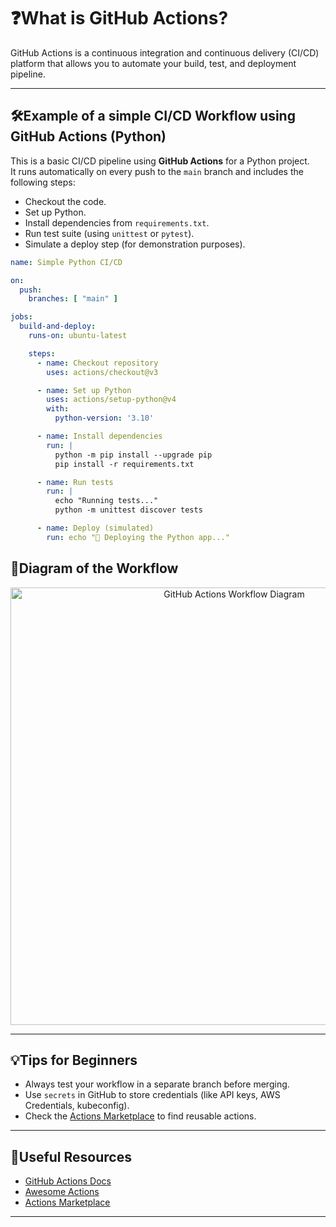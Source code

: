 <!-- omit in toc -->
# ❓What is GitHub Actions?

GitHub Actions is a continuous integration and continuous delivery (CI/CD) platform that allows you to automate your build, test, and deployment pipeline.

---

## 🛠️Example of a simple CI/CD Workflow using GitHub Actions (Python)

This is a basic CI/CD pipeline using **GitHub Actions** for a Python project.  
It runs automatically on every push to the `main` branch and includes the following steps:

- Checkout the code.
- Set up Python.
- Install dependencies from `requirements.txt`.
- Run test suite (using `unittest` or `pytest`).
- Simulate a deploy step (for demonstration purposes).

```yaml
name: Simple Python CI/CD

on:
  push:
    branches: [ "main" ]

jobs:
  build-and-deploy:
    runs-on: ubuntu-latest

    steps:
      - name: Checkout repository
        uses: actions/checkout@v3

      - name: Set up Python
        uses: actions/setup-python@v4
        with:
          python-version: '3.10'

      - name: Install dependencies
        run: |
          python -m pip install --upgrade pip
          pip install -r requirements.txt

      - name: Run tests
        run: |
          echo "Running tests..."
          python -m unittest discover tests

      - name: Deploy (simulated)
        run: echo "🚀 Deploying the Python app..."
```

## 🧠Diagram of the Workflow

<div align="center">
  <img src="resources/images/github-actions-workflow.jpeg" alt="GitHub Actions Workflow Diagram" width="700">
</div>

---

## 💡Tips for Beginners

- Always test your workflow in a separate branch before merging.
- Use `secrets` in GitHub to store credentials (like API keys, AWS Credentials, kubeconfig).
- Check the [Actions Marketplace](https://github.com/marketplace?type=actions) to find reusable actions.

---

## 📖Useful Resources

- [GitHub Actions Docs](https://docs.github.com/en/actions)
- [Awesome Actions](https://github.com/sdras/awesome-actions)
- [Actions Marketplace](https://github.com/marketplace?type=actions)

---



